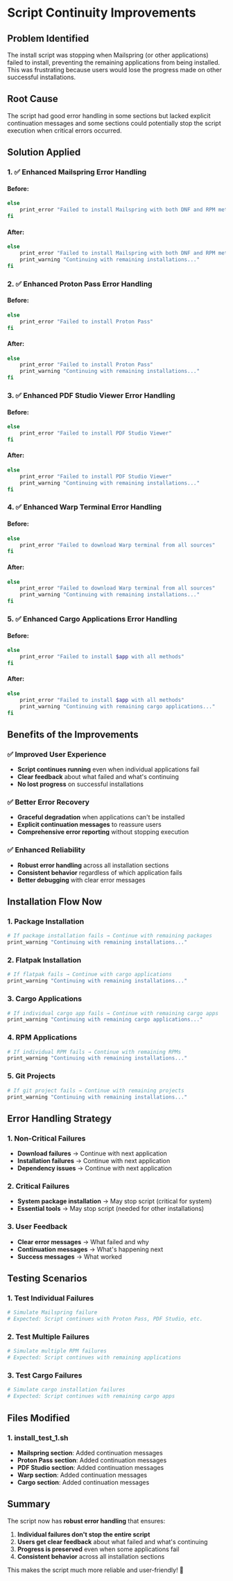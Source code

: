# Script Continuity Improvements

## **Problem Identified**

The install script was stopping when Mailspring (or other applications) failed to install, preventing the remaining applications from being installed. This was frustrating because users would lose the progress made on other successful installations.

## **Root Cause**

The script had good error handling in some sections but lacked explicit continuation messages and some sections could potentially stop the script execution when critical errors occurred.

## **Solution Applied**

### **1. ✅ Enhanced Mailspring Error Handling**

#### **Before:**
```bash
else
    print_error "Failed to install Mailspring with both DNF and RPM methods"
fi
```

#### **After:**
```bash
else
    print_error "Failed to install Mailspring with both DNF and RPM methods"
    print_warning "Continuing with remaining installations..."
fi
```

### **2. ✅ Enhanced Proton Pass Error Handling**

#### **Before:**
```bash
else
    print_error "Failed to install Proton Pass"
fi
```

#### **After:**
```bash
else
    print_error "Failed to install Proton Pass"
    print_warning "Continuing with remaining installations..."
fi
```

### **3. ✅ Enhanced PDF Studio Viewer Error Handling**

#### **Before:**
```bash
else
    print_error "Failed to install PDF Studio Viewer"
fi
```

#### **After:**
```bash
else
    print_error "Failed to install PDF Studio Viewer"
    print_warning "Continuing with remaining installations..."
fi
```

### **4. ✅ Enhanced Warp Terminal Error Handling**

#### **Before:**
```bash
else
    print_error "Failed to download Warp terminal from all sources"
fi
```

#### **After:**
```bash
else
    print_error "Failed to download Warp terminal from all sources"
    print_warning "Continuing with remaining installations..."
fi
```

### **5. ✅ Enhanced Cargo Applications Error Handling**

#### **Before:**
```bash
else
    print_error "Failed to install $app with all methods"
fi
```

#### **After:**
```bash
else
    print_error "Failed to install $app with all methods"
    print_warning "Continuing with remaining cargo applications..."
fi
```

## **Benefits of the Improvements**

### **✅ Improved User Experience**
- **Script continues running** even when individual applications fail
- **Clear feedback** about what failed and what's continuing
- **No lost progress** on successful installations

### **✅ Better Error Recovery**
- **Graceful degradation** when applications can't be installed
- **Explicit continuation messages** to reassure users
- **Comprehensive error reporting** without stopping execution

### **✅ Enhanced Reliability**
- **Robust error handling** across all installation sections
- **Consistent behavior** regardless of which application fails
- **Better debugging** with clear error messages

## **Installation Flow Now**

### **1. Package Installation**
```bash
# If package installation fails → Continue with remaining packages
print_warning "Continuing with remaining installations..."
```

### **2. Flatpak Installation**
```bash
# If flatpak fails → Continue with cargo applications
print_warning "Continuing with remaining installations..."
```

### **3. Cargo Applications**
```bash
# If individual cargo app fails → Continue with remaining cargo apps
print_warning "Continuing with remaining cargo applications..."
```

### **4. RPM Applications**
```bash
# If individual RPM fails → Continue with remaining RPMs
print_warning "Continuing with remaining installations..."
```

### **5. Git Projects**
```bash
# If git project fails → Continue with remaining projects
print_warning "Continuing with remaining installations..."
```

## **Error Handling Strategy**

### **1. Non-Critical Failures**
- **Download failures** → Continue with next application
- **Installation failures** → Continue with next application
- **Dependency issues** → Continue with next application

### **2. Critical Failures**
- **System package installation** → May stop script (critical for system)
- **Essential tools** → May stop script (needed for other installations)

### **3. User Feedback**
- **Clear error messages** → What failed and why
- **Continuation messages** → What's happening next
- **Success messages** → What worked

## **Testing Scenarios**

### **1. Test Individual Failures**
```bash
# Simulate Mailspring failure
# Expected: Script continues with Proton Pass, PDF Studio, etc.
```

### **2. Test Multiple Failures**
```bash
# Simulate multiple RPM failures
# Expected: Script continues with remaining applications
```

### **3. Test Cargo Failures**
```bash
# Simulate cargo installation failures
# Expected: Script continues with remaining cargo apps
```

## **Files Modified**

### **1. install_test_1.sh**
- **Mailspring section**: Added continuation messages
- **Proton Pass section**: Added continuation messages
- **PDF Studio section**: Added continuation messages
- **Warp section**: Added continuation messages
- **Cargo section**: Added continuation messages

## **Summary**

The script now has **robust error handling** that ensures:

1. **Individual failures don't stop the entire script**
2. **Users get clear feedback** about what failed and what's continuing
3. **Progress is preserved** even when some applications fail
4. **Consistent behavior** across all installation sections

This makes the script much more reliable and user-friendly! 🎉 